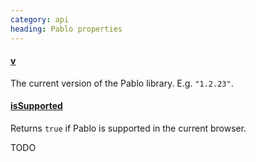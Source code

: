 ```yaml
--- 
category: api
heading: Pablo properties
---
```


#### [v](/api/v/)

The current version of the Pablo library. E.g. `"1.2.23"`.

#### [isSupported](/api/isSupported/)

Returns `true` if Pablo is supported in the current browser.


TODO